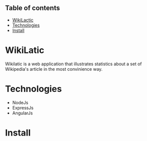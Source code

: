## Table of contents
* [WikiLactic](README.md#wikilatic)
* [Technologies](technologies)
* [Install](install)

# WikiLatic
Wikilatic is a web application that illustrates statistics about a set of Wikipedia's article in the most convinience way.

# Technologies
* NodeJs
* ExpressJs
* AngularJs

# Install
